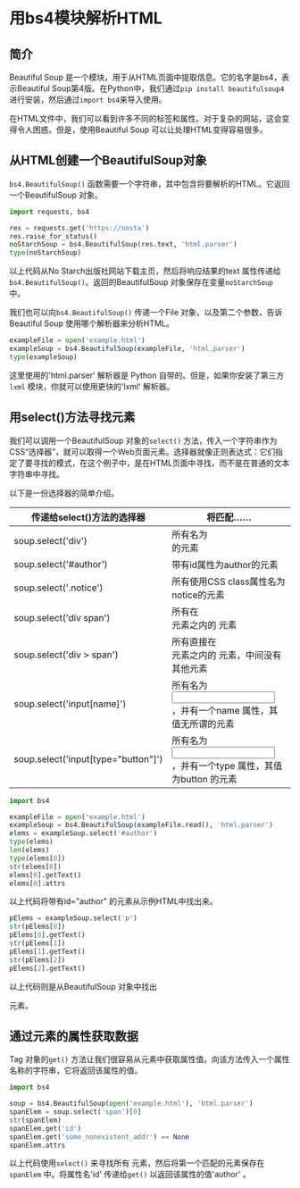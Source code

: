 # 用bs4模块解析HTML

## 简介

Beautiful Soup 是一个模块，用于从HTML页面中提取信息。它的名字是bs4，表示Beautiful Soup第4版。在Python中，我们通过`pip install beautifulsoup4`进行安装，然后通过`import bs4`来导入使用。

在HTML文件中，我们可以看到许多不同的标签和属性。对于复杂的网站，这会变得令人困惑。但是，使用Beautiful Soup 可以让处理HTML变得容易很多。

## 从HTML创建一个BeautifulSoup对象

`bs4.BeautifulSoup()` 函数需要一个字符串，其中包含将要解析的HTML。它返回一个BeautifulSoup 对象。

```python
import requests, bs4

res = requests.get('https://nosta')
res.raise_for_status()
noStarchSoup = bs4.BeautifulSoup(res.text, 'html.parser')
type(noStarchSoup)
```

以上代码从No Starch出版社网站下载主页，然后将响应结果的text 属性传递给`bs4.BeautifulSoup()`。返回的BeautifulSoup 对象保存在变量`noStarchSoup` 中。

我们也可以向`bs4.BeautifulSoup()` 传递一个File 对象，以及第二个参数，告诉Beautiful Soup 使用哪个解析器来分析HTML。

```python
exampleFile = open('example.html')
exampleSoup = bs4.BeautifulSoup(exampleFile, 'html.parser')
type(exampleSoup)
```

这里使用的'html.parser' 解析器是 Python 自带的。但是，如果你安装了第三方`lxml` 模块，你就可以使用更快的'lxml' 解析器。

## 用select()方法寻找元素

我们可以调用一个BeautifulSoup 对象的`select()` 方法，传入一个字符串作为CSS“选择器”，就可以取得一个Web页面元素。选择器就像正则表达式：它们指定了要寻找的模式，在这个例子中，是在HTML页面中寻找，而不是在普通的文本字符串中寻找。

以下是一份选择器的简单介绍。

| 传递给select()方法的选择器          | 将匹配……                                                 |
| ----------------------------------- | -------------------------------------------------------- |
| soup.select('div')                  | 所有名为<div> 的元素                                     |
| soup.select('#author')              | 带有id属性为author的元素                                 |
| soup.select('.notice')              | 所有使用CSS class属性名为notice的元素                    |
| soup.select('div span')             | 所有在<div> 元素之内的<span> 元素                        |
| soup.select('div > span')           | 所有直接在<div> 元素之内的<span> 元素，中间没有其他元素  |
| soup.select('input[name]')          | 所有名为<input> ，并有一个name 属性，其值无所谓的元素    |
| soup.select('input[type="button"]') | 所有名为<input> ，并有一个type 属性，其值为button 的元素 |

```python
import bs4

exampleFile = open('example.html')
exampleSoup = bs4.BeautifulSoup(exampleFile.read(), 'html.parser')
elems = exampleSoup.select('#author')
type(elems)
len(elems)
type(elems[0])
str(elems[0])
elems[0].getText()
elems[0].attrs
```

以上代码将带有id="author" 的元素从示例HTML中找出来。

```python
pElems = exampleSoup.select('p')
str(pElems[0])
pElems[0].getText()
str(pElems[1])
pElems[1].getText()
str(pElems[2])
pElems[2].getText()
```

以上代码则是从BeautifulSoup 对象中找出<p> 元素。

## 通过元素的属性获取数据

Tag 对象的`get()` 方法让我们很容易从元素中获取属性值。向该方法传入一个属性名称的字符串，它将返回该属性的值。

```python
import bs4

soup = bs4.BeautifulSoup(open('example.html'), 'html.parser')
spanElem = soup.select('span')[0]
str(spanElem)
spanElem.get('id')
spanElem.get('some_nonexistent_addr') == None
spanElem.attrs
```

以上代码使用`select()` 来寻找所有<span> 元素，然后将第一个匹配的元素保存在`spanElem` 中。将属性名'id' 传递给`get()` 以返回该属性的值'author' 。